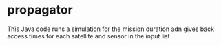 # propagator

This Java code runs a simulation for the mission duration adn gives back access times for each satellite and sensor in the input list
